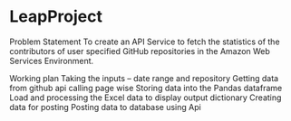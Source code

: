 # LeapProject

Problem Statement
To create an API Service to fetch the statistics of the contributors of user specified GitHub repositories in the Amazon Web Services Environment.

Working plan
Taking the inputs – date range and repository 
Getting data from github api calling page wise
Storing data into the Pandas dataframe
Load and processing the Excel data to display output dictionary
Creating data for posting
Posting data to database using Api

